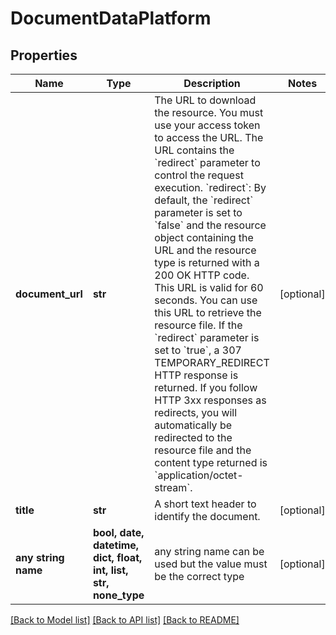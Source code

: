 # DocumentDataPlatform


## Properties
Name | Type | Description | Notes
------------ | ------------- | ------------- | -------------
**document_url** | **str** | The URL to download the resource. You must use your access token to access the URL. The URL contains the &#x60;redirect&#x60; parameter to control the request execution. &#x60;redirect&#x60;: By default, the &#x60;redirect&#x60; parameter is set to &#x60;false&#x60; and the resource object containing the URL and the resource type is returned with a 200 OK HTTP code. This URL is valid for 60 seconds. You can use this URL to retrieve the resource file. If the &#x60;redirect&#x60; parameter is set to &#x60;true&#x60;, a 307 TEMPORARY_REDIRECT HTTP response is returned. If you follow HTTP 3xx responses as redirects, you will automatically be redirected to the resource file and the content type returned is &#x60;application/octet-stream&#x60;. | [optional] 
**title** | **str** | A short text header to identify the document. | [optional] 
**any string name** | **bool, date, datetime, dict, float, int, list, str, none_type** | any string name can be used but the value must be the correct type | [optional]

[[Back to Model list]](../README.md#documentation-for-models) [[Back to API list]](../README.md#documentation-for-api-endpoints) [[Back to README]](../README.md)



